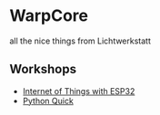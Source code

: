 # WarpCore
all the nice things from Lichtwerkstatt

## Workshops
- [Internet of Things with ESP32](/workshops/IoT_ESP32)
- [Python Quick](workshops/python_quick/)
